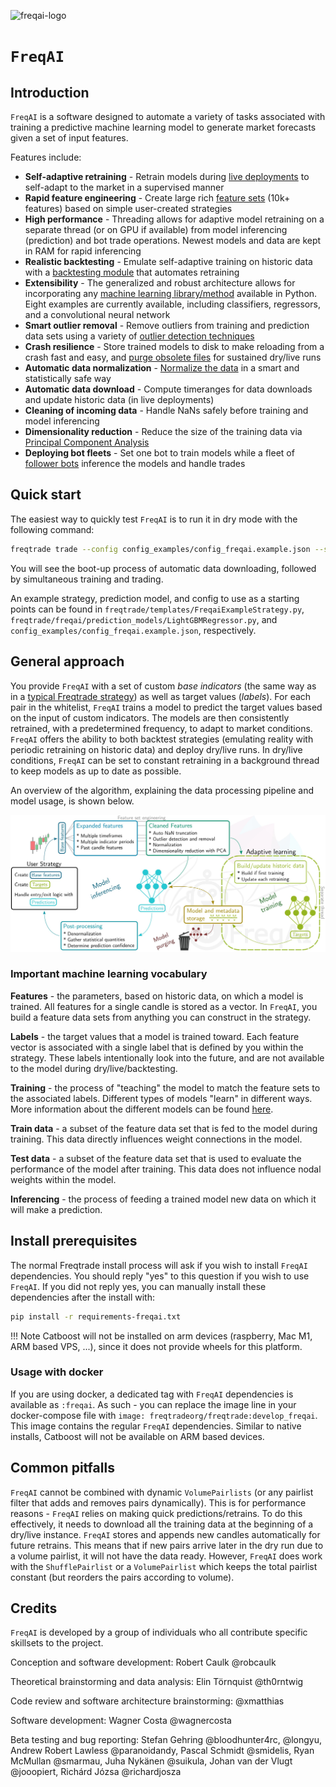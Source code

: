 ![freqai-logo](assets/freqai_doc_logo.svg)

# `FreqAI`

## Introduction

`FreqAI` is a software designed to automate a variety of tasks associated with training a predictive machine learning model to generate market forecasts given a set of input features.

Features include:

* **Self-adaptive retraining** - Retrain models during [live deployments](freqai-running.md#live-deployments) to self-adapt to the market in a supervised manner
* **Rapid feature engineering** - Create large rich [feature sets](freqai-feature-engineering.md#feature-engineering) (10k+ features) based on simple user-created strategies
* **High performance** - Threading allows for adaptive model retraining on a separate thread (or on GPU if available) from model inferencing (prediction) and bot trade operations. Newest models and data are kept in RAM for rapid inferencing
* **Realistic backtesting** - Emulate self-adaptive training on historic data with a [backtesting module](freqai-running.md#backtesting) that automates retraining
* **Extensibility** - The generalized and robust architecture allows for incorporating any [machine learning library/method](freqai-configuration.md#using-different-prediction-models) available in Python. Eight examples are currently available, including classifiers, regressors, and a convolutional neural network
* **Smart outlier removal** - Remove outliers from training and prediction data sets using a variety of [outlier detection techniques](freqai-feature-engineering.md#outlier-detection)
* **Crash resilience** - Store trained models to disk to make reloading from a crash fast and easy, and [purge obsolete files](freqai-running.md#purging-old-model-data) for sustained dry/live runs
* **Automatic data normalization** - [Normalize the data](freqai-feature-engineering.md#feature-normalization) in a smart and statistically safe way
* **Automatic data download** - Compute timeranges for data downloads and update historic data (in live deployments)
* **Cleaning of incoming data** - Handle NaNs safely before training and model inferencing
* **Dimensionality reduction** - Reduce the size of the training data via [Principal Component Analysis](freqai-feature-engineering.md#data-dimensionality-reduction-with-principal-component-analysis)
* **Deploying bot fleets** - Set one bot to train models while a fleet of [follower bots](freqai-running.md#setting-up-a-follower) inference the models and handle trades

## Quick start

The easiest way to quickly test `FreqAI` is to run it in dry mode with the following command:

```bash
freqtrade trade --config config_examples/config_freqai.example.json --strategy FreqaiExampleStrategy --freqaimodel LightGBMRegressor --strategy-path freqtrade/templates
```

You will see the boot-up process of automatic data downloading, followed by simultaneous training and trading.

An example strategy, prediction model, and config to use as a starting points can be found in
`freqtrade/templates/FreqaiExampleStrategy.py`, `freqtrade/freqai/prediction_models/LightGBMRegressor.py`, and
`config_examples/config_freqai.example.json`, respectively.

## General approach

You provide `FreqAI` with a set of custom *base indicators* (the same way as in a [typical Freqtrade strategy](strategy-customization.md)) as well as target values (*labels*). For each pair in the whitelist, `FreqAI` trains a model to predict the target values based on the input of custom indicators. The models are then consistently retrained, with a predetermined frequency, to adapt to market conditions. `FreqAI` offers the ability to both backtest strategies (emulating reality with periodic retraining on historic data) and deploy dry/live runs. In dry/live conditions, `FreqAI` can be set to constant retraining in a background thread to keep models as up to date as possible.

An overview of the algorithm, explaining the data processing pipeline and model usage, is shown below.

![freqai-algo](assets/freqai_algo.jpg)

### Important machine learning vocabulary

**Features** - the parameters, based on historic data, on which a model is trained. All features for a single candle is stored as a vector. In `FreqAI`, you build a feature data sets from anything you can construct in the strategy.

**Labels** - the target values that a model is trained toward. Each feature vector is associated with a single label that is defined by you within the strategy. These labels intentionally look into the future, and are not available to the model during dry/live/backtesting.

**Training** - the process of "teaching" the model to match the feature sets to the associated labels. Different types of models "learn" in different ways. More information about the different models can be found [here](freqai-configuration.md#using-different-prediction-models).

**Train data** - a subset of the feature data set that is fed to the model during training. This data directly influences weight connections in the model.

**Test data** - a subset of the feature data set that is used to evaluate the performance of the model after training. This data does not influence nodal weights within the model.

**Inferencing** - the process of feeding a trained model new data on which it will make a prediction.

## Install prerequisites

The normal Freqtrade install process will ask if you wish to install `FreqAI` dependencies. You should reply "yes" to this question if you wish to use `FreqAI`. If you did not reply yes, you can manually install these dependencies after the install with:

``` bash
pip install -r requirements-freqai.txt
```

!!! Note
    Catboost will not be installed on arm devices (raspberry, Mac M1, ARM based VPS, ...), since it does not provide wheels for this platform.

### Usage with docker

If you are using docker, a dedicated tag with `FreqAI` dependencies is available as `:freqai`. As such - you can replace the image line in your docker-compose file with `image: freqtradeorg/freqtrade:develop_freqai`. This image contains the regular `FreqAI` dependencies. Similar to native installs, Catboost will not be available on ARM based devices.

## Common pitfalls

`FreqAI` cannot be combined with dynamic `VolumePairlists` (or any pairlist filter that adds and removes pairs dynamically).
This is for performance reasons - `FreqAI` relies on making quick predictions/retrains. To do this effectively,
it needs to download all the training data at the beginning of a dry/live instance. `FreqAI` stores and appends
new candles automatically for future retrains. This means that if new pairs arrive later in the dry run due to a volume pairlist, it will not have the data ready. However, `FreqAI` does work with the `ShufflePairlist` or a `VolumePairlist` which keeps the total pairlist constant (but reorders the pairs according to volume).

## Credits

`FreqAI` is developed by a group of individuals who all contribute specific skillsets to the project.

Conception and software development:
Robert Caulk @robcaulk

Theoretical brainstorming and data analysis:
Elin Törnquist @th0rntwig

Code review and software architecture brainstorming:
@xmatthias

Software development:
Wagner Costa @wagnercosta

Beta testing and bug reporting:
Stefan Gehring @bloodhunter4rc, @longyu, Andrew Robert Lawless @paranoidandy, Pascal Schmidt @smidelis, Ryan McMullan @smarmau,
Juha Nykänen @suikula, Johan van der Vlugt @jooopiert, Richárd Józsa @richardjosza
